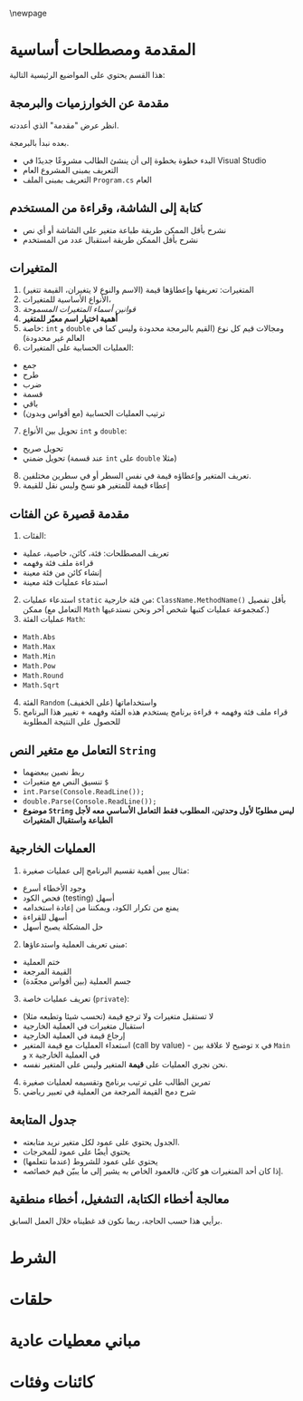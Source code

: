 \newpage <!-- This is neede to have TOC in a separate page -->

# المقدمة ومصطلحات أساسية

هذا القسم يحتوي على المواضيع الرئيسية التالية:

## مقدمة عن الخوارزميات والبرمجة

انظر عرض "مقدمة" الذي أعددته.

بعده نبدأ بالبرمجة.

* البدء خطوة بخطوة إلى أن ينشئ الطالب مشروعًا جديدًا في Visual Studio
* التعريف بمبنى المشروع العام
* التعريف بمبنى الملف `Program.cs` العام

## كتابة إلى الشاشة، وقراءة من المستخدم

* نشرح بأقل الممكن طريقة طباعة متغير على الشاشة أو أي نص
* نشرح بأقل الممكن طريقة استقبال عدد من المستخدم

## المتغيرات

1. المتغيرات: تعريفها وإعطاؤها قيمة (الاسم والنوع لا يتغيران، القيمة تتغير)
2. الأنواع الأساسية للمتغيرات،
3. *قوانين أسماء المتغيرات المسموحة*
4. **أهمية اختيار اسم معبّر للمتغير**
5. خاصة: `int` و `double` ومجالات قيم كل نوع (القيم بالبرمجة محدودة وليس كما في العالم غير محدودة)
6. العمليات الحسابية على المتغيرات:
  * جمع
  * طرح
  * ضرب
  * قسمة
  * باقي
  * ترتيب العمليات الحسابية (مع أقواس وبدون)
7. تحويل بين الأنواع  `int` و `double`:
  * تحويل صريح
  * تحويل ضمني (عند قسمة `int` على `double` مثلا)
8. تعريف المتغير وإعطاؤه قيمة في نفس السطر أو في سطرين مختلفين.
9. إعطاء قيمة للمتغير هو نسخ وليس نقل للقيمة

## مقدمة قصيرة عن الفئات

1. الفئات:
  * تعريف المصطلحات: فئة، كائن، خاصية، عملية
  * قراءة ملف فئة وفهمه
  * إنشاء كائن من فئة معينة
  * استدعاء عمليات فئة معينة
2. استدعاء عمليات `static` من فئة خارجية: `ClassName.MethodName()` بأقل تفصيل ممكن (التعامل مع `Math` كمجموعة عمليات كتبها شخص آخر ونحن نستدعيها.)
3. عمليات الفئة `Math`:
  * `Math.Abs`
  * `Math.Max`
  * `Math.Min`
  * `Math.Pow`
  * `Math.Round`
  * `Math.Sqrt`
4. الفئة `Random` واستخداماتها (على الخفيف)
5. قراء ملف فئة وفهمه + قراءة برنامج يستخدم هذه الفئة وفهمه + تغيير هذا البرنامج للحصول على النتيجة المطلوبة

## التعامل مع متغير النص `String`

* ربط نصين ببعضهما
* تنسيق النص مع متغيرات `$`
* `int.Parse(Console.ReadLine());`
* `double.Parse(Console.ReadLine());`
* **موضوع `String` ليس مطلوبًا لأول وحدتين، المطلوب فقط التعامل الأساسي معه لأجل الطباعة واستقبال المتغيرات**

## العمليات الخارجية

1. مثال يبين أهمية تقسيم البرنامج إلى عمليات صغيرة:
  * وجود الأخطاء أسرع
  * فحص الكود (testing) أسهل
  * يمنع من تكرار الكود، ويمكننا من إعادة استخدامه
  * أسهل للقراءة
  * حل المشكلة يصبح أسهل
2. مبنى تعريف العملية واستدعاؤها:
  * ختم العملية
  * القيمة المرجعة
  * جسم العملية (بين أقواس  مجعّدة)
3. تعريف عمليات خاصة (`private`):
  * لا تستقبل متغيرات ولا ترجع قيمة (تحسب شيئا وتطبعه مثلا)
  * استقبال متغيرات في العملية الخارجية
  * إرجاع قيمة في العملية الخارجية
  * استعداء العمليات مع قيمة المتغير (call by value) - توضيح لا علاقة بين `x` في `Main` و `x` في العملية الخارجية
  * نحن نجري العمليات على **قيمة** المتغير وليس على المتغير نفسه.
4. تمرين الطالب على ترتيب برنامج وتقسيمه لعمليات صغيرة
5. شرح دمج القيمة المرجعة من العملية في تعبير رياضي


## جدول المتابعة

* الجدول يحتوي على عمود لكل متغير نريد متابعته.
* يحتوي أيضًا على عمود للمخرجات
* يحتوي على عمود للشروط (عندما نتعلمها)
* إذا كان أحد المتغيرات هو كائن، فالعمود الخاص به يشير إلى ما يبيّن قيم خصائصه.

## معالجة أخطاء الكتابة، التشغيل، أخطاء منطقية

برأيي هذا حسب الحاجة، ربما نكون قد غطيناه خلال العمل السابق.

# الشرط

# حلقات

# مباني معطيات عادية

# كائنات وفئات
